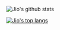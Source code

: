 ![Jio's github stats](https://github-readme-stats.vercel.app/api?username=lockjio&count_private=true&hide=issues,stars&show_icons=true)

[![Jio's top langs](https://github-readme-stats.vercel.app/api/top-langs/?username=lockjio&hide=makefile&layout=compact)](https://github.com/lockjio/github-readme-stats)

<!--
**lockjio/lockjio** is a ✨ _special_ ✨ repository because its `README.md` (this file) appears on your GitHub profile.

Here are some ideas to get you started:

- 🔭 I’m currently working on ...
- 🌱 I’m currently learning ...
- 👯 I’m looking to collaborate on ...
- 🤔 I’m looking for help with ...
- 💬 Ask me about ...
- 📫 How to reach me: ...
- 😄 Pronouns: ...
- ⚡ Fun fact: ...
-->
